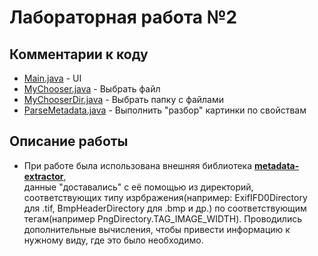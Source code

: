 # Лабораторная работа №2

## Комментарии к коду
 - [Main.java](https://github.com/Elizaveta99/Computer_graphics_lab2/blob/master/cgLab2/src/Main.java) - UI
 - [MyChooser.java](https://github.com/Elizaveta99/Computer_graphics_lab2/blob/master/cgLab2/src/MyChooser.java) - Выбрать файл
 - [MyChooserDir.java](https://github.com/Elizaveta99/Computer_graphics_lab2/blob/master/cgLab2/src/MyChooserDir.java) - Выбрать папку с файлами
 - [ParseMetadata.java](https://github.com/Elizaveta99/Computer_graphics_lab2/blob/master/cgLab2/src/ParseMetadata.java) - Выполнить "разбор" картинки по свойствам
 
## Описание работы
* При работе была использована внешняя библиотека [**metadata-extractor**](https://github.com/drewnoakes/metadata-extractor), \
данные "доставались" с её помощью из директорий, соответствующих типу изрбражения(например: ExifIFD0Directory для .tif, BmpHeaderDirectory для .bmp и др.) по соответствующим тегам(например PngDirectory.TAG_IMAGE_WIDTH). Проводились дополнительные вычисления, чтобы привести информацию к нужному виду, где это было необходимо.
